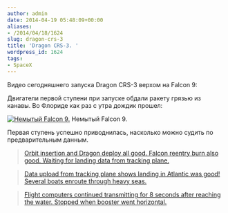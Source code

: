 ```yaml
---
author: admin
date: 2014-04-19 05:48:09+00:00
aliases:
- /2014/04/18/1624
slug: dragon-crs-3
title: 'Dragon CRS-3. '
wordpress_id: 1624
tags:
- SpaceX
---
```


Видео сегодняшнего запуска Dragon CRS-3 верхом на Falcon 9:

Двигатели первой ступени при запуске обдали ракету грязью из канавы. Во Флориде как раз с утра дождик прошел:

[![Немытый Falcon 9.](/2014/04/dirty_dragon_crs-3-200x300.jpg)](/2014/04/dirty_dragon_crs-3.jpg) Немытый Falcon 9.

Первая ступень успешно приводнилась, насколько можно судить по предварительным данным. 

> [Orbit insertion and Dragon deploy all good. Falcon reentry burn also good. Waiting for landing data from tracking plane.](https://twitter.com/elonmusk/status/457257359354519552)

> [Data upload from tracking plane shows landing in Atlantic was good! Several boats enroute through heavy seas.](https://twitter.com/elonmusk/status/457307742495993856)

> [Flight computers continued transmitting for 8 seconds after reaching the water. Stopped when booster went horizontal.](https://twitter.com/elonmusk/status/457311780943822848)
